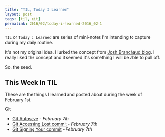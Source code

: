 ```yaml
---
title: "TIL, Today I Learned"
layout: post
tags: [til, git]
permalink: 2016/02/today-i-learned-2016_02-1
---
```


`TIL` or `Today I Learned` are series of mini-notes I'm intending to capture
during my daily routine.

It's not my original idea. I lurked the concept from [Josh Branchaud blog][1].
I really liked the concept and it seemed it's something I will be able to pull
off.

So, the seed.

## This Week In TIL

These are the things I learned and posted about during the week of February 1st.

Git

- [Git Autosave](https://github.com/leonardinius/today-i-learned/blob/master/git/autosave.md) - _February 7th_
- [Git Accessing Lost commit](https://github.com/leonardinius/today-i-learned/blob/master/git/accessing-lost-commit.md) - _February 7th_
- [Git Signing Your commit](https://github.com/leonardinius/today-i-learned/blob/master/git/sign-your-commit.md) - _February 7th_

<!-- references -->
[1]: http://joshbranchaud.com/ "Josh Branchaud Blog"
